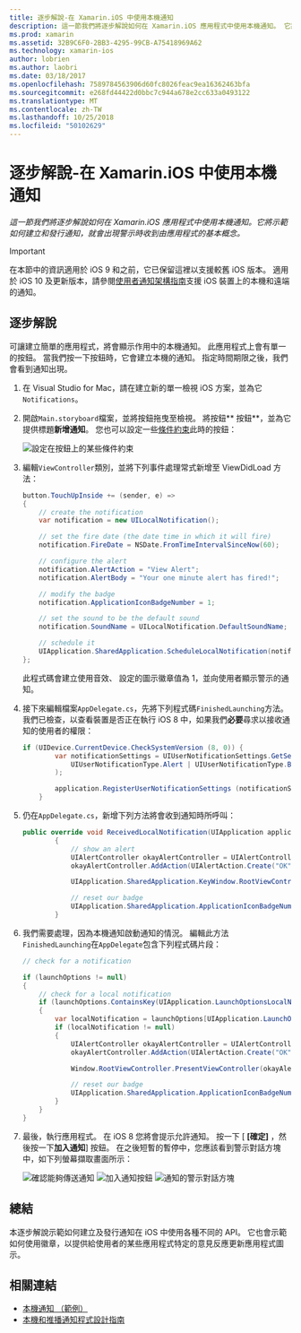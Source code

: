 ```yaml
---
title: 逐步解說-在 Xamarin.iOS 中使用本機通知
description: 這一節我們將逐步解說如何在 Xamarin.iOS 應用程式中使用本機通知。 它將示範如何建立和發行通知，就會出現警示時收到由應用程式的基本概念。
ms.prod: xamarin
ms.assetid: 32B9C6F0-2BB3-4295-99CB-A75418969A62
ms.technology: xamarin-ios
author: lobrien
ms.author: laobri
ms.date: 03/18/2017
ms.openlocfilehash: 7589784563906d60fc8026feac9ea16362463bfa
ms.sourcegitcommit: e268fd44422d0bbc7c944a678e2cc633a0493122
ms.translationtype: MT
ms.contentlocale: zh-TW
ms.lasthandoff: 10/25/2018
ms.locfileid: "50102629"
---
```

# <a name="walkthrough---using-local-notifications-in-xamarinios"></a>逐步解說-在 Xamarin.iOS 中使用本機通知

_這一節我們將逐步解說如何在 Xamarin.iOS 應用程式中使用本機通知。它將示範如何建立和發行通知，就會出現警示時收到由應用程式的基本概念。_

> [!IMPORTANT]
> 在本節中的資訊適用於 iOS 9 和之前，它已保留這裡以支援較舊 iOS 版本。 適用於 iOS 10 及更新版本，請參閱[使用者通知架構指南](~/ios/platform/user-notifications/index.md)支援 iOS 裝置上的本機和遠端的通知。

## <a name="walkthrough"></a>逐步解說

可讓建立簡單的應用程式，將會顯示作用中的本機通知。 此應用程式上會有單一的按鈕。 當我們按一下按鈕時，它會建立本機的通知。 指定時間期限之後，我們會看到通知出現。


1. 在 Visual Studio for Mac，請在建立新的單一檢視 iOS 方案，並為它`Notifications`。
1. 開啟`Main.storyboard`檔案，並將按鈕拖曳至檢視。 將按鈕** 按鈕**，並為它提供標題**新增通知**。 您也可以設定一些[條件約束](~/ios/user-interface/designer/designer-auto-layout.md)此時的按鈕： 

    ![](local-notifications-in-ios-walkthrough-images/image3.png "設定在按鈕上的某些條件約束")
1. 編輯`ViewController`類別，並將下列事件處理常式新增至 ViewDidLoad 方法：

    ```csharp
    button.TouchUpInside += (sender, e) =>
    {
        // create the notification
        var notification = new UILocalNotification();

        // set the fire date (the date time in which it will fire)
        notification.FireDate = NSDate.FromTimeIntervalSinceNow(60);

        // configure the alert
        notification.AlertAction = "View Alert";
        notification.AlertBody = "Your one minute alert has fired!";

        // modify the badge
        notification.ApplicationIconBadgeNumber = 1;

        // set the sound to be the default sound
        notification.SoundName = UILocalNotification.DefaultSoundName;

        // schedule it
        UIApplication.SharedApplication.ScheduleLocalNotification(notification);
    };
    ```

    此程式碼會建立使用音效、 設定的圖示徽章值為 1，並向使用者顯示警示的通知。

1. 接下來編輯檔案`AppDelegate.cs`，先將下列程式碼`FinishedLaunching`方法。 我們已檢查，以查看裝置是否正在執行 iOS 8 中，如果我們**必要**尋求以接收通知的使用者的權限：

    ```csharp
    if (UIDevice.CurrentDevice.CheckSystemVersion (8, 0)) {
            var notificationSettings = UIUserNotificationSettings.GetSettingsForTypes (
                UIUserNotificationType.Alert | UIUserNotificationType.Badge | UIUserNotificationType.Sound, null
            );

            application.RegisterUserNotificationSettings (notificationSettings);
        }
    ```

1. 仍在`AppDelegate.cs`，新增下列方法將會收到通知時所呼叫：

    ```csharp
    public override void ReceivedLocalNotification(UIApplication application, UILocalNotification notification)
            {
                // show an alert
                UIAlertController okayAlertController = UIAlertController.Create(notification.AlertAction, notification.AlertBody, UIAlertControllerStyle.Alert);
                okayAlertController.AddAction(UIAlertAction.Create("OK", UIAlertActionStyle.Default, null));

                UIApplication.SharedApplication.KeyWindow.RootViewController.PresentViewController(okayAlertController, true, null);

                // reset our badge
                UIApplication.SharedApplication.ApplicationIconBadgeNumber = 0;
            }

    ```

1. 我們需要處理，因為本機通知啟動通知的情況。 編輯此方法`FinishedLaunching`在`AppDelegate`包含下列程式碼片段：


    ```csharp
    // check for a notification

    if (launchOptions != null)
    {
        // check for a local notification
        if (launchOptions.ContainsKey(UIApplication.LaunchOptionsLocalNotificationKey))
        {
            var localNotification = launchOptions[UIApplication.LaunchOptionsLocalNotificationKey] as UILocalNotification;
            if (localNotification != null)
            {
                UIAlertController okayAlertController = UIAlertController.Create(localNotification.AlertAction, localNotification.AlertBody, UIAlertControllerStyle.Alert);
                okayAlertController.AddAction(UIAlertAction.Create("OK", UIAlertActionStyle.Default, null));

                Window.RootViewController.PresentViewController(okayAlertController, true, null);

                // reset our badge
                UIApplication.SharedApplication.ApplicationIconBadgeNumber = 0;
            }
        }
    }

    ```

1. 最後，執行應用程式。 在 iOS 8 您將會提示允許通知。 按一下 [ **[確定]** ，然後按一下**加入通知**] 按鈕。 在之後短暫的暫停中，您應該看到警示對話方塊中，如下列螢幕擷取畫面所示：

    ![](local-notifications-in-ios-walkthrough-images/image0.png "確認能夠傳送通知") ![](local-notifications-in-ios-walkthrough-images/image1.png "加入通知按鈕") ![](local-notifications-in-ios-walkthrough-images/image2.png "通知的警示對話方塊")

## <a name="summary"></a>總結

本逐步解說示範如何建立及發行通知在 iOS 中使用各種不同的 API。 它也會示範如何使用徽章，以提供給使用者的某些應用程式特定的意見反應更新應用程式圖示。


## <a name="related-links"></a>相關連結

- [本機通知 （範例）](https://developer.xamarin.com/samples/monotouch/LocalNotifications)
- [本機和推播通知程式設計指南](https://developer.apple.com/library/prerelease/content/documentation/NetworkingInternet/Conceptual/RemoteNotificationsPG/)
